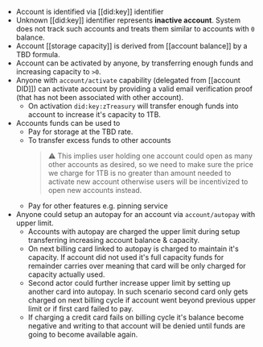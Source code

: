 - Account is identified via [[did:key]] identifier
- Unknown [[did:key]] identifier represents **inactive account**. System does not track such accounts and treats them similar to accounts with `0` balance.
- Account [[storage capacity]] is derived from [[account balance]] by a TBD formula.
- Account can be activated by anyone, by transferring enough funds and increasing capacity to `>0`.
- Anyone with `account/activate` capability (delegated from [[account DID]]) can activate account by providing a valid email verification proof (that has not been associated with other account).
	- On activation `did:key:zTreasury` will transfer enough funds into account to increase it's capacity to 1TB.
- Accounts funds can be used to
	- Pay for storage at the TBD rate.
	- To transfer excess funds to other accounts
	  > ⚠️ This implies user holding one account could open as many other accounts as desired, so we need to make sure the price we charge for 1TB is no greater than amount needed to activate new account otherwise users will be incentivized to open new accounts instead.
	- Pay for other features e.g. pinning service
- Anyone could setup an autopay for an account via `account/autopay` with upper limit.
	- Accounts with autopay are charged the upper limit during setup transferring increasing account balance & capacity.
	- On next billing card linked to autopay is charged to maintain it's capacity. If account did not used it's full capacity funds for remainder carries over meaning that card will be only charged for capacity actually used.
	- Second actor could further increase upper limit by setting up another card into autopay. In such scenario second card only gets charged on next billing cycle if account went beyond previous upper limit or if first card failed to pay.
	- If charging a credit card fails on billing cycle it's balance become negative and writing to that account will be denied until funds are going to become available again.